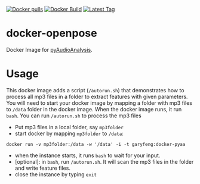 [![Docker pulls](https://img.shields.io/docker/pulls/garyfeng/docker-pyaa.svg)](https://hub.docker.com/r/garyfeng/docker-pyaa/)
[![Docker Build](https://img.shields.io/docker/automated/garyfeng/docker-pyaa.svg)](https://hub.docker.com/r/garyfeng/docker-pyaa/)
[![Latest Tag](https://img.shields.io/github/tag/garyfeng/docker-pyaa.svg)](https://hub.docker.com/r/garyfeng/docker-pyaa/)

# docker-openpose

Docker Image for [pyAudioAnalysis](https://github.com/tyiannak/pyAudioAnalysis). 

# Usage

This docker image adds a script (`/autorun.sh`) that demonstrates how to process all mp3 files in a folder to extract features with given parameters. You will need to start your docker image by mapping a folder with mp3 files to `/data` folder in the docker image.  When the docker image runs, it run `bash`. You can run `/autorun.sh` to process the mp3 files 

- Put mp3 files in a local folder, say `mp3folder`
- start docker by mapping `mp3folder` to `/data`: 

```
docker run -v mp3folder:/data -w '/data' -i -t garyfeng:docker-pyaa
```

- when the instance starts, it runs `bash` to wait for your input.
- [optional]: in `bash`, run `/autorun.sh`. It will scan the mp3 files in the folder and write feature files. 
- close the instance by typing `exit`
